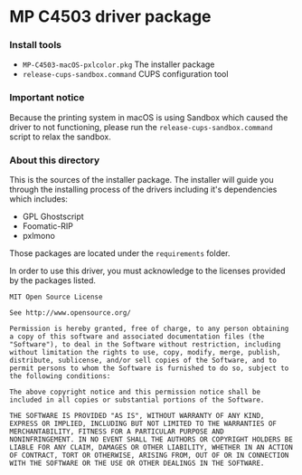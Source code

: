 # MP C4503 driver package

### Install tools

* `MP-C4503-macOS-pxlcolor.pkg` The installer package
* `release-cups-sandbox.command` CUPS configuration tool

### Important notice

Because the printing system in macOS is using Sandbox
which caused the driver to not functioning, please run
the `release-cups-sandbox.command` script to relax the
sandbox.

### About this directory

This is the sources of the installer package. The
installer will guide you through the installing
process of the drivers including it's dependencies
which includes:

* GPL Ghostscript
* Foomatic-RIP
* pxlmono

Those packages are located under the `requirements`
folder.

In order to use this driver, you must acknowledge
to the licenses provided by the packages listed.

    MIT Open Source License

    See http://www.opensource.org/

    Permission is hereby granted, free of charge, to any person obtaining
    a copy of this software and associated documentation files (the
    "Software"), to deal in the Software without restriction, including
    without limitation the rights to use, copy, modify, merge, publish,
    distribute, sublicense, and/or sell copies of the Software, and to
    permit persons to whom the Software is furnished to do so, subject to
    the following conditions:

    The above copyright notice and this permission notice shall be
    included in all copies or substantial portions of the Software.

    THE SOFTWARE IS PROVIDED "AS IS", WITHOUT WARRANTY OF ANY KIND,
    EXPRESS OR IMPLIED, INCLUDING BUT NOT LIMITED TO THE WARRANTIES OF
    MERCHANTABILITY, FITNESS FOR A PARTICULAR PURPOSE AND
    NONINFRINGEMENT. IN NO EVENT SHALL THE AUTHORS OR COPYRIGHT HOLDERS BE
    LIABLE FOR ANY CLAIM, DAMAGES OR OTHER LIABILITY, WHETHER IN AN ACTION
    OF CONTRACT, TORT OR OTHERWISE, ARISING FROM, OUT OF OR IN CONNECTION
    WITH THE SOFTWARE OR THE USE OR OTHER DEALINGS IN THE SOFTWARE.
